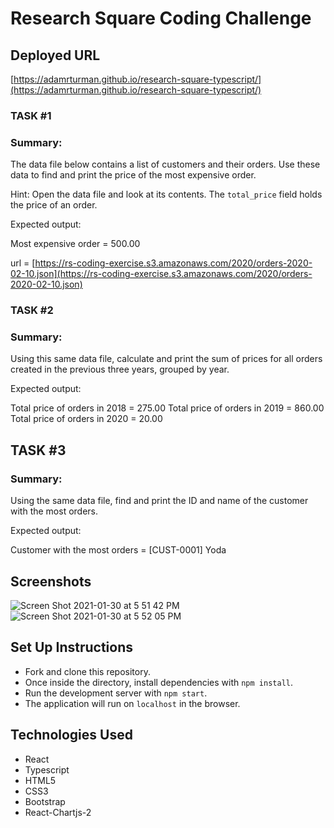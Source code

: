 # Research Square Coding Challenge

## Deployed URL 
[https://adamrturman.github.io/research-square-typescript/](https://adamrturman.github.io/research-square-typescript/)

### TASK #1

### Summary:

   The data file below contains a list of customers and their orders. Use
   these data to find and print the price of the most expensive order.

   Hint: Open the data file and look at its contents. The `total_price` field
   holds the price of an order.

 Expected output:

   Most expensive order = 500.00



url = [https://rs-coding-exercise.s3.amazonaws.com/2020/orders-2020-02-10.json](https://rs-coding-exercise.s3.amazonaws.com/2020/orders-2020-02-10.json)



### TASK #2

### Summary:

   Using this same data file, calculate and print the sum of prices for all
   orders created in the previous three years, grouped by year.

 Expected output:

   Total price of orders in 2018 = 275.00
   Total price of orders in 2019 = 860.00
   Total price of orders in 2020 =  20.00


## TASK #3

### Summary:

   Using the same data file, find and print the ID and name of the customer
   with the most orders.

 Expected output:

   Customer with the most orders = [CUST-0001] Yoda

## Screenshots

![Screen Shot 2021-01-30 at 5 51 42 PM](https://user-images.githubusercontent.com/67024033/106370857-d3011200-6323-11eb-9e4a-c80b6aa7b5d6.png)
![Screen Shot 2021-01-30 at 5 52 05 PM](https://user-images.githubusercontent.com/67024033/106370860-e01e0100-6323-11eb-896b-db90f79e9ebb.png)


## Set Up Instructions
- Fork and clone this repository.
- Once inside the directory, install dependencies with `npm install`.
- Run the development server with `npm start`.
- The application will run on `localhost` in the browser.

## Technologies Used
- React
- Typescript
- HTML5
- CSS3
- Bootstrap
- React-Chartjs-2